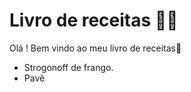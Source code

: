# Livro de receitas :man_cook:

Olá ! Bem vindo ao meu livro de receitas:icecream:

- Strogonoff de frango.
- Pavê